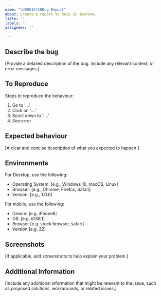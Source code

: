 ```yaml
---
name: "\U0001F41BBug Report"
about: Create a report to help us improve.
title: ''
labels: ''
assignees: ''

---
```


## Describe the bug
[Provide a detailed description of the bug. Include any relevant context, or error messages.]

## To Reproduce
Steps to reproduce the behaviour:
1. Go to '...'
2. Click on '....'
3. Scroll down to '....'
4. See error

## Expected behaviour
[A clear and concise description of what you expected to happen.]

## Environments

For Desktop, use the following:

- Operating System: [e.g., Windows 10, macOS, Linux]
- Browser: [e.g., Chrome, Firefox, Safari]
- Version: [e.g., 1.0.0]

For mobile, use the following:

 - Device: [e.g. iPhone6]
 - OS: [e.g. iOS8.1]
 - Browser [e.g. stock browser, safari]
 - Version [e.g. 22]

## Screenshots

[If applicable, add screenshots to help explain your problem.]

## Additional Information

[Include any additional information that might be relevant to the issue, such as proposed solutions, workarounds, or related issues.]
